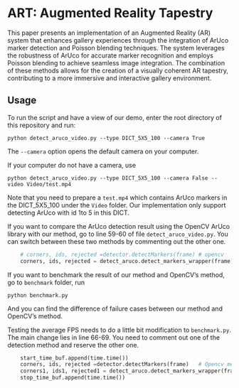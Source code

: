 # ART: Augmented Reality Tapestry

This paper presents an implementation of an Augmented Reality (AR) system that enhances gallery experiences through the integration of ArUco marker detection and Poisson blending techniques. The system leverages the robustness of ArUco for accurate marker recognition and employs Poisson blending to achieve seamless image integration. The combination of these methods allows for the creation of a visually coherent AR tapestry, contributing to a more immersive and interactive gallery environment.

## Usage

To run the script and have a view of our demo, enter the root directory of this repository and run:

```
python detect_aruco_video.py --type DICT_5X5_100 --camera True
```

The `--camera` option opens the default camera on your computer.

If your computer do not have a camera, use 

```
python detect_aruco_video.py --type DICT_5X5_100 --camera False --video Video/test.mp4
```

Note that you need to prepare a `test.mp4` which contains ArUco markers in the DICT_5X5_100 under the `Video` folder. Our implementation only support detecting ArUco with id 1to 5 in this DICT.

If you want to compare the ArUco detection result using the OpenCV ArUco library with our method, go to line 59-60 of file `detect_aruco_video.py`. You can switch between these two methods by commenting out the other one.

```python
	# corners, ids, rejected =detector.detectMarkers(frame) # opencv
	corners, ids, rejected = detect_aruco.detect_markers_wrapper(frame) # ours
```

If you want to benchmark the result of our method and OpenCV’s method, go to `benchmark` folder, run

```
python benchmark.py
```

And you can find the difference of failure cases between our method and OpenCV’s method.

Testing the average FPS needs to do a little bit modification to `benchmark.py`. The main change lies in line 66-69. You need to comment out one of the detection method and reserve the other one.

```python
	start_time_buf.append(time.time())
	corners, ids, rejected =detector.detectMarkers(frame)	# Opencv method
	corners1, ids1, rejected1 = detect_aruco.detect_markers_wrapper(frame_copy) # our method
	stop_time_buf.append(time.time())
```

